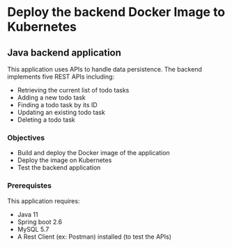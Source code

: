 # Deploy the backend Docker Image to Kubernetes

## Java backend application 

This application uses APIs to handle data persistence. The backend implements five REST APIs including: 
* Retrieving the current list of todo tasks
* Adding a new todo task
* Finding a todo task by its ID
* Updating an existing todo task
* Deleting a todo task

### Objectives 

* Build and deploy the Docker image of the application 
* Deploy the image on Kubernetes 
* Test the backend application 

### Prerequistes

This application requires: 

* Java 11
* Spring boot 2.6
* MySQL 5.7
* A Rest Client (ex: Postman) installed (to test the APIs)



